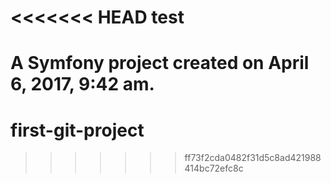 <<<<<<< HEAD
test
====

A Symfony project created on April 6, 2017, 9:42 am.
=======
# first-git-project
>>>>>>> ff73f2cda0482f31d5c8ad421988414bc72efc8c
